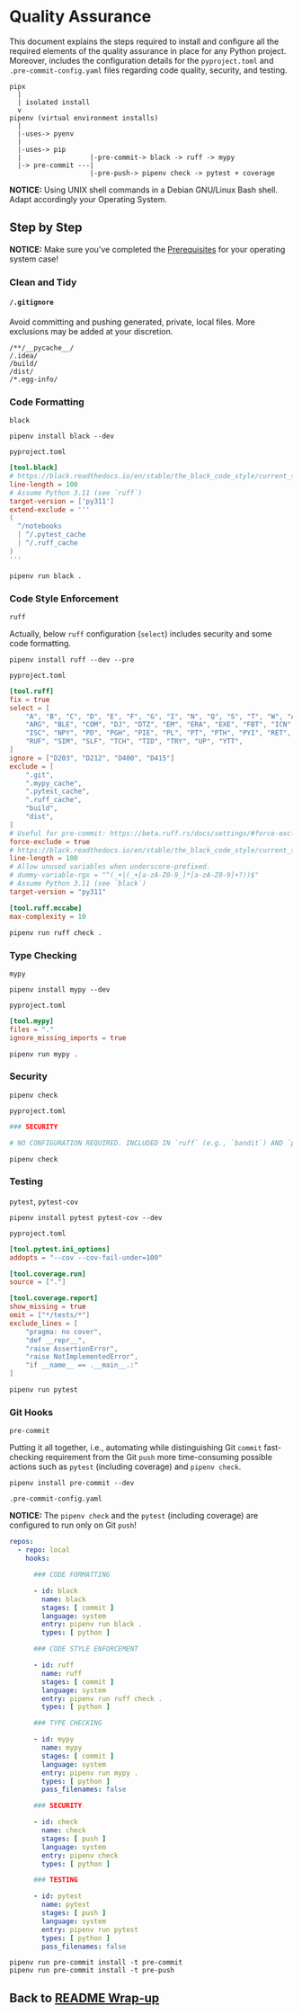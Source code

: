 # Quality Assurance

This document explains the steps required to install and configure all the
required elements of the quality assurance in place for any Python project.
Moreover, includes the configuration details for the `pyproject.toml` and
`.pre-commit-config.yaml` files regarding code quality, security, and testing.

```text
pipx
  |
  | isolated install
  v
pipenv (virtual environment installs)
  |
  |-uses-> pyenv
  |
  |-uses-> pip
  |                 |-pre-commit-> black -> ruff -> mypy
  |-> pre-commit ---|
                    |-pre-push-> pipenv check -> pytest + coverage
```

**NOTICE:** Using UNIX shell commands in a Debian GNU/Linux Bash shell.
Adapt accordingly your Operating System.

## Step by Step

**NOTICE:** Make sure you've completed the
[Prerequisites](../README.md#prerequisites) for your operating system case!

### Clean and Tidy

#### `/.gitignore`

Avoid committing and pushing generated, private, local files. More exclusions
may be added at your discretion.

```shell
/**/__pycache__/
/.idea/
/build/
/dist/
/*.egg-info/
```

### Code Formatting

`black`

```shell
pipenv install black --dev
```

`pyproject.toml`

```toml
[tool.black]
# https://black.readthedocs.io/en/stable/the_black_code_style/current_style.html#line-length
line-length = 100
# Assume Python 3.11 (see `ruff`)
target-version = ['py311']
extend-exclude = '''
(
  ^/notebooks
  | ^/.pytest_cache
  | ^/.ruff_cache
)
'''
```

```shell
pipenv run black .
```

### Code Style Enforcement

`ruff`

Actually, below `ruff` configuration (`select`) includes security and some code
formatting.

```shell
pipenv install ruff --dev --pre
```

`pyproject.toml`

```toml
[tool.ruff]
fix = true
select = [
    "A", "B", "C", "D", "E", "F", "G", "I", "N", "Q", "S", "T", "W", "ANN",
    "ARG", "BLE", "COM", "DJ", "DTZ", "EM", "ERA", "EXE", "FBT", "ICN", "INP",
    "ISC", "NPY", "PD", "PGH", "PIE", "PL", "PT", "PTH", "PYI", "RET", "RSE",
    "RUF", "SIM", "SLF", "TCH", "TID", "TRY", "UP", "YTT",
]
ignore = ["D203", "D212", "D400", "D415"]
exclude = [
    ".git",
    ".mypy_cache",
    ".pytest_cache",
    ".ruff_cache",
    "build",
    "dist",
]
# Useful for pre-commit: https://beta.ruff.rs/docs/settings/#force-exclude
force-exclude = true
# https://black.readthedocs.io/en/stable/the_black_code_style/current_style.html#line-length
line-length = 100
# Allow unused variables when underscore-prefixed.
# dummy-variable-rgx = "^(_+|(_+[a-zA-Z0-9_]*[a-zA-Z0-9]+?))$"
# Assume Python 3.11 (see `black`)
target-version = "py311"

[tool.ruff.mccabe]
max-complexity = 10

```

```shell
pipenv run ruff check .
```

### Type Checking

`mypy`

```shell
pipenv install mypy --dev
```

`pyproject.toml`

```toml
[tool.mypy]
files = "."
ignore_missing_imports = true
```

```shell
pipenv run mypy .
```

### Security

`pipenv check`

`pyproject.toml`

```toml
### SECURITY

# NO CONFIGURATION REQUIRED. INCLUDED IN `ruff` (e.g., `bandit`) AND `pipenv check`.
```

```shell
pipenv check
```

### Testing

`pytest`, `pytest-cov`

```shell
pipenv install pytest pytest-cov --dev
```

`pyproject.toml`

```toml
[tool.pytest.ini_options]
addopts = "--cov --cov-fail-under=100"

[tool.coverage.run]
source = ["."]

[tool.coverage.report]
show_missing = true
omit = ["*/tests/*"]
exclude_lines = [
    "pragma: no cover",
    "def __repr__",
    "raise AssertionError",
    "raise NotImplementedError",
    "if __name__ == .__main__.:"
]
```

```shell
pipenv run pytest
```

### Git Hooks

`pre-commit`

Putting it all together, i.e., automating while distinguishing Git `commit`
fast-checking requirement from the Git `push` more time-consuming possible
actions such as `pytest` (including coverage) and `pipenv check`.

```shell
pipenv install pre-commit --dev
```

`.pre-commit-config.yaml`

**NOTICE:** The `pipenv check` and the `pytest` (including coverage) are
configured to run only on Git `push`!

```yaml
repos:
  - repo: local
    hooks:

      ### CODE FORMATTING

      - id: black
        name: black
        stages: [ commit ]
        language: system
        entry: pipenv run black .
        types: [ python ]

      ### CODE STYLE ENFORCEMENT

      - id: ruff
        name: ruff
        stages: [ commit ]
        language: system
        entry: pipenv run ruff check .
        types: [ python ]

      ### TYPE CHECKING

      - id: mypy
        name: mypy
        stages: [ commit ]
        language: system
        entry: pipenv run mypy .
        types: [ python ]
        pass_filenames: false

      ### SECURITY

      - id: check
        name: check
        stages: [ push ]
        language: system
        entry: pipenv check
        types: [ python ]

      ### TESTING

      - id: pytest
        name: pytest
        stages: [ push ]
        language: system
        entry: pipenv run pytest
        types: [ python ]
        pass_filenames: false
```

```shell
pipenv run pre-commit install -t pre-commit
pipenv run pre-commit install -t pre-push
```

## Back to [README Wrap-up](../README.md#wrap-up)
